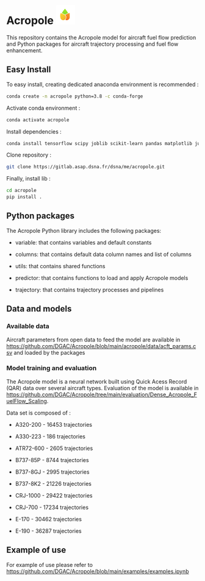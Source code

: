 # Acropole <img src="https://github.com/DGAC/Acropole/blob/main/logo.png" width="50" height="50">

This repository contains the Acropole model for aircraft fuel flow prediction and Python packages for aircraft trajectory processing and fuel flow enhancement.


## Easy Install

To easy install, creating dedicated anaconda environment is recommended :

```sh
conda create -n acropole python=3.8 -c conda-forge
```

Activate conda environment :

```sh
conda activate acropole
```

Install dependencies :

```sh
conda install tensorflow scipy joblib scikit-learn pandas matplotlib jupyter jinja2==3.0.3 
```

Clone repository :

```sh
git clone https://gitlab.asap.dsna.fr/dsna/me/acropole.git
```

Finally, install lib :


```sh
cd acropole
pip install .
```

## Python packages

The Acropole Python library includes the following packages:

- variable: that contains variables and default constants

- columns: that contains default data column names and list of columns

- utils: that contains shared functions

- predictor: that contains functions to load and apply Acropole models

- trajectory: that contains trajectory processes and pipelines

## Data and models
### Available data

Aircraft parameters from open data to feed the model are available in https://github.com/DGAC/Acropole/blob/main/acropole/data/acft_params.csv and loaded by the packages

### Model training and evaluation

The Acropole model is a neural network built using Quick Acess Record (QAR) data over several aircraft types. Evaluation of the model is available in https://github.com/DGAC/Acropole/tree/main/evaluation/Dense_Acropole_FuelFlow_Scaling.

Data set is composed of :

- A320-200 - 16453 trajectories

- A330-223 - 186 trajectories

- ATR72-600 - 2605 trajectories

- B737-85P - 8744 trajectories

- B737-8GJ - 2995 trajectories

- B737-8K2 - 21226 trajectories

- CRJ-1000 - 29422 trajectories

- CRJ-700 - 17234 trajectories

- E-170 - 30462 trajectories

- E-190 - 36287 trajectories

## Example of use

For example of use please refer to https://github.com/DGAC/Acropole/blob/main/examples/examples.ipynb


